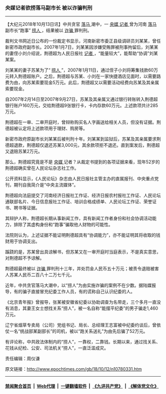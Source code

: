 ### 央媒记者欲捞落马副市长 被以诈骗判刑
------------------------

<p>
 【大纪元2018年10月13日讯】中共贪官
 <a href="http://www.epochtimes.com/gb/tag/%E8%90%BD%E9%A9%AC.html">
  落马
 </a>
 潮中，一
 <a href="http://www.epochtimes.com/gb/tag/%E5%A4%AE%E5%AA%92.html">
  央媒
 </a>
 <a href="http://www.epochtimes.com/gb/tag/%E8%AE%B0%E8%80%85.html">
  记者
 </a>
 曾为河南
 <a href="http://www.epochtimes.com/gb/tag/%E8%90%BD%E9%A9%AC.html">
  落马
 </a>
 副市长“跑事”
 <a href="http://www.epochtimes.com/gb/tag/%E6%8D%9E%E4%BA%BA.html">
  捞人
 </a>
 ，结果被以
 <a href="http://www.epochtimes.com/gb/tag/%E8%AF%88%E9%AA%97.html">
  诈骗
 </a>
 罪判刑。
</p>
<p>
 裁判文书网近日公布的一份裁定书显示，河南新密市委正县级调研员刘某某，曾任新密市政府副市长。2007年1月7日，刘某某因涉嫌受贿罪被刑事拘留后，刘某某的妻侄小刘介绍说，荆德超为人民日报社
 <a href="http://www.epochtimes.com/gb/tag/%E8%AE%B0%E8%80%85.html">
  记者
 </a>
 ，“能量较大”，能帮助“协调”刘某某案。
</p>
<p>
 刘某某的妻子苏某为了“
 <a href="http://www.epochtimes.com/gb/tag/%E6%8D%9E%E4%BA%BA.html">
  捞人
 </a>
 ”，2007年1月11日，通过侄子小刘将筹集钱款60万元转入荆德超账户。之后，荆德超与苏某、小刘在一家快捷酒店见面时，以需要路费为由，向苏某索要现金5万元。此后，荆德超又以需要活动经费向苏某及其亲属索要现金。
</p>
<p>
 自2007年2月14日至2007年9月27日，苏某及其亲属又通过银行转账转入荆德超银行账户160万元，交给荆德超9张银行卡，卡内存款60万元。上述款项共计285万元。
</p>
<p>
 荆德超在一审、二审开庭时，曾辩称购买名人字画送给相关人员，但没有证据。荆德超被认定将上述款项用于理财、购房等。
</p>
<p>
 新密市政府原副市长刘某某后被判刑十年。刘某某到监狱后，苏某及其亲属要求荆德超退款，荆德超仅退还苏某3,000元，其余款项拒不退还。直到案发后，荆德超又退赔苏某2万元。
</p>
<p>
 那么，荆德超究竟是不是
 <a href="http://www.epochtimes.com/gb/tag/%E5%A4%AE%E5%AA%92.html">
  央媒
 </a>
 记者？从裁定书提到的各项证据来看，现年52岁的荆德超确实曾在人民论坛杂志社工作。
</p>
<p>
 公开资料显示，《人民论坛》杂志由人民日报社主管主办的直属报刊、中央重点党刊，期刊自我简介是“中央主流媒体”。
</p>
<p>
 荆德超向法庭提交了河南经济日报社工作证、经济日报农村报社工作证、人民论坛通联部名片、今日信息报社工作证、培训合格成绩单、人民论坛工作证、荣誉证书、聘书等证据。
</p>
<p>
 其辩护人称，荆德超长期从事新闻工作，具有新闻工作者身份和社会协调活动能力，排除了其虚构身份和“跑事”骗取他人财物的可能性。
</p>
<p>
 法院则认为，上述证据不能证明荆德超具有“协调能力”，亦不能证明其将收取的钱财用于协调支出。
</p>
<p>
 蹊跷的是，苏某曾出具谅解书，但苏某又在一审开庭时当庭表示，不是真实意思，对荆德超不予谅解。
</p>
<p>
 荆德超最终被以
 <a href="http://www.epochtimes.com/gb/tag/%E8%AF%88%E9%AA%97.html">
  诈骗
 </a>
 罪判刑十三年，并处罚金人民币五十万元；被责令退赔被害人苏某人民币二百八十二万七千元。
</p>
<p>
 近年，中共贪官落马大潮中，以“捞人”为由实施诈骗的案例不在少数。据陆媒报导，有的骗子直接冒充纪委工作人员，有的谎称自己认识纪委的人。
</p>
<p>
 《北京青年报》曾报导，张某被安徽省纪委以协助调查为名带走，三个多月一直没有消息，其妻王女士想找关系“捞人”，被一名自称“能摆平纪委”的男子骗走1,460万元。
</p>
<p>
 辽宁省烟草专卖局（公司）党组书记、局长、总经理王志富被中纪委约谈后，曾依仗一名“统战部某副部长”的司机，被以“跑关系送礼”为由先后骗了52万元。
</p>
<p>
 有评论称，中共政法体制内的“捞人”，一靠权，二靠钱。长期以来，通过找关系、花钱从纪检、公安、司法机关“捞人”，一直泛滥成灾。
</p>
<p>
 责任编辑：周仪谦
</p>

原文链接：http://www.epochtimes.com/gb/18/10/12/n10780331.htm


------------------------
#### [禁闻聚合首页](https://github.com/gfw-breaker/banned-news/blob/master/README.md) &nbsp;|&nbsp; [Web代理](https://github.com/gfw-breaker/open-proxy/blob/master/README.md) &nbsp;|&nbsp; [一键翻墙软件](https://github.com/gfw-breaker/nogfw/blob/master/README.md) &nbsp;|&nbsp; [《九评共产党》](https://github.com/gfw-breaker/9ping.md/blob/master/README.md#九评之一评共产党是什么) &nbsp;|&nbsp; [《解体党文化》](https://github.com/gfw-breaker/jtdwh.md/blob/master/README.md#绪论)